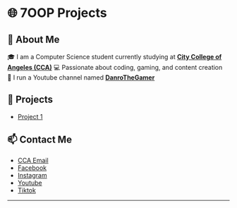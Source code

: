 # 🌐 7OOP Projects

## 📖 About Me
🎓 I am a Computer Science student currently studying at [**City College of Angeles (CCA)**](https://www.facebook.com/CityCollegeOfAngeles)
💻 Passionate about coding, gaming, and content creation  
🎥 I run a Youtube channel named [**DanroTheGamer**](https://www.youtube.com/@DanroTheGamer)

## 🚀 Projects
- [Project 1]()

## 📫 Contact Me
- [CCA Email](dbuccat24-0032@cca.edu.ph)
- [Facebook](https://www.facebook.com/danielrobbuccat/)
- [Instagram](https://www.instagram.com/danielrobbuccat/)
- [Youtube](https://youtube.com/@DanroTheGamer) 
- [Tiktok](https://www.tiktok.com/@danielrobertbuccat)

---
